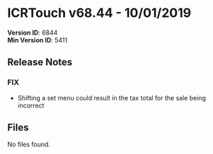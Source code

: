 # ICRTouch v68.44 - 10/01/2019

__Version ID__: 6844
<br>__Min Version ID__: 5411

## Release Notes
### FIX
- Shifting a set menu could result in the tax total for the sale being incorrect

## Files
No files found.

